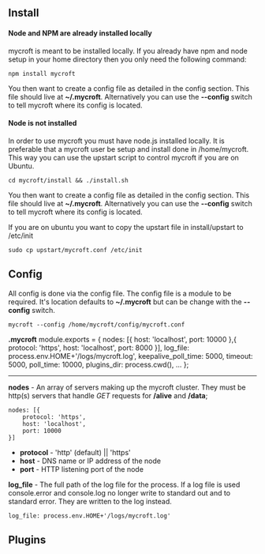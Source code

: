 ## Install

#### Node and NPM are already installed locally

mycroft is meant to be installed locally. If you already have npm and node setup in your home directory then you only need the following command:

    npm install mycroft

You then want to create a config file as detailed in the config section. This file should live at **~/.mycroft**. Alternatively you can use the **--config** switch to tell mycroft where its config is located.

#### Node is not installed

In order to use mycroft you must have node.js installed locally. It is preferable that a mycroft user be setup and install done in /home/mycroft. This way you can use the upstart script to control mycroft if you are on Ubuntu. 

    cd mycroft/install && ./install.sh

You then want to create a config file as detailed in the config section. This file should live at **~/.mycroft**. Alternatively you can use the **--config** switch to tell mycroft where its config is located.

If you are on ubuntu you want to copy the upstart file in install/upstart to /etc/init

    sudo cp upstart/mycroft.conf /etc/init

## Config

All config is done via the config file. The config file is a module to be required. It's location defaults to **~/.mycroft** but can be change with the **--config** switch.

    mycroft --config /home/mycroft/config/mycroft.conf

**.mycroft**
    module.exports = {
        nodes: [{
            host: 'localhost',
            port: 10000
        },{
            protocol: 'https',
            host: 'localhost',
            port: 8000
        }],
       log_file: process.env.HOME+'/logs/mycroft.log',
       keepalive_poll_time: 5000,
       timeout: 5000,
       poll_time: 10000,
       plugins_dir: process.cwd(),
       ...
    };

----------------------------------

**nodes** - An array of servers making up the mycroft cluster. They must be http(s) servers that handle *GET* requests for **/alive** and **/data**;
  
    nodes: [{
        protocol: 'https',
        host: 'localhost',
        port: 10000
    }]

 * **protocol** - 'http' (default) || 'https'
 * **host** - DNS name or IP address of the node
 * **port** - HTTP listening port of the node


**log_file** - The full path of the log file for the process. If a log file is used console.error and console.log no longer write to standard out and to standard error. They are written to the log instead.

    log_file: process.env.HOME+'/logs/mycroft.log'

## Plugins
